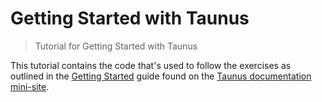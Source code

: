 # Getting Started with Taunus

> Tutorial for Getting Started with Taunus

This tutorial contains the code that's used to follow the exercises as outlined in the [Getting Started][1] guide found on the [Taunus documentation mini-site][2].

[1]: http://taunus.bevacqua.io/getting-started
[2]: http://taunus.bevacqua.io
